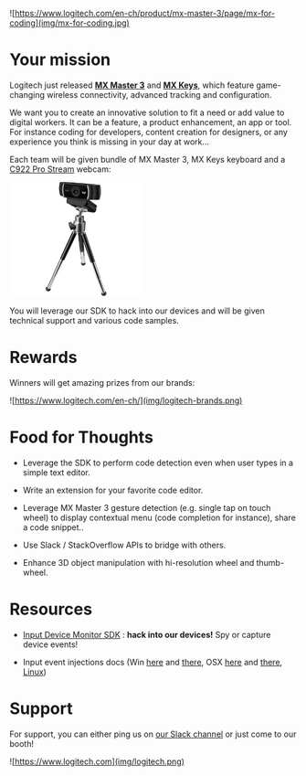 ![https://www.logitech.com/en-ch/product/mx-master-3/page/mx-for-coding](img/mx-for-coding.jpg)

# Your mission

Logitech just released **[MX Master 3](https://www.logitech.com/en-ch/product/mx-master-3)** and **[MX Keys](https://www.logitech.com/en-ch/product/mx-keys-wireless-keyboard)**, which feature game-changing wireless connectivity, advanced tracking and configuration.

We want you to create an innovative solution to fit a need or add value to digital workers. It can be a feature, a product enhancement, an app or tool. For instance coding for developers, content creation for designers, or any experience you think is missing in your day at work...

Each team will be given bundle of MX Master 3, MX Keys keyboard and a [C922 Pro Stream](https://www.logitech.com/en-ch/product/c922-pro-stream-webcam) webcam:

<img src="img/c922-pro-hd-webcam-refresh.png" height="200">

You will leverage our SDK to hack into our devices and will be given technical support and various code samples.

# Rewards

Winners will get amazing prizes from our brands:

![https://www.logitech.com/en-ch/](img/logitech-brands.png)

# Food for Thoughts

* Leverage the SDK to perform code detection even when user types in a simple text editor.

* Write an extension for your favorite code editor.

* Leverage MX Master 3 gesture detection (e.g. single tap on touch wheel) to display contextual menu (code completion for instance), share a code snippet..

* Use Slack / StackOverflow APIs to bridge with others.

* Enhance 3D object manipulation with hi-resolution wheel and thumb-wheel.

# Resources

* [Input Device Monitor SDK](./devmon/) : **hack into our devices!** Spy or capture device events!

*  Input event injections docs (Win [here](https://msdn.microsoft.com/fr-fr/library/windows/desktop/ms646304(v=vs.85).aspx) and [there](https://msdn.microsoft.com/en-us/library/windows/desktop/ms646310(v=vs.85).aspx), OSX [here](https://developer.apple.com/documentation/coregraphics/1456564-cgeventcreatekeyboardevent) and [there](https://developer.apple.com/documentation/coregraphics/1456527-cgeventpost), [Linux](http://thiemonge.org/getting-started-with-uinput))

# Support

For support, you can either ping us on [our Slack channel](https://hackzurich2019.slack.com/messages/CLCLWJWBU) or just come to our booth!

![https://www.logitech.com](img/logitech.png)
